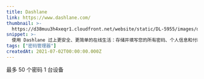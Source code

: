 ```yaml
---
title: Dashlane
link: https://www.dashlane.com/
thumbnail: >-
  https://d38muu3h4xeqr1.cloudfront.net/website/static/DL-5955/images/dashlane/apple-touch-icon-iphone3x.png
snippet: >-
  使用 Dashlane 过上更安全、更简单的在线生活：存储并填写您的所有密码、个人信息和付款信息。
tags: ["密码管理器"]
createdAt: 2021-07-02T00:00:00.000Z
---
```

最多 50 个密码
1 台设备